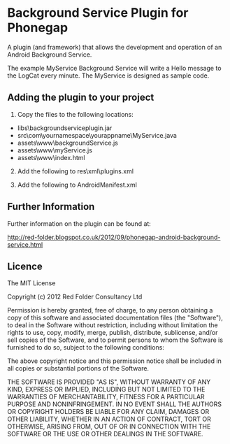 # Background Service Plugin for Phonegap #

A plugin (and framework) that allows the development and operation of an Android Background Service.

The example MyService Background Service will write a Hello message to the LogCat every minute.  The MyService is designed as sample code.

## Adding the plugin to your project ##

1. Copy the files to the following locations:

* libs\backgroundserviceplugin.jar
* src\com\yournamespace\yourappname\MyService.java
* assets\www\backgroundService.js
* assets\www\myService.js
* assets\www\index.html

2. Add the following to res\xml\plugins.xml
<plugin name="BackgroundServicePlugin" value="com.red_folder.phonegap.plugin.backgroundservice.BackgroundServicePlugin"/>

3. Add the following to AndroidManifest.xml
<uses-permission android:name="android.permission.RECEIVE_BOOT_COMPLETED" /> 

<!-- To be added within Application nde -->
<service android:name="com.yournamespace.yourappname.MyService">
 <intent-filter>         
  <action android:name="com.yournamespace.yourappname.MyService"/> 
 </intent-filter>     
</service>

<receiver android:name="com.red_folder.phonegap.plugin.backgroundservice.BootReceiver">   
 <intent-filter>     
  <action android:name="android.intent.action.BOOT_COMPLETED">     
  </action>   
 </intent-filter> 
</receiver>

## Further Information ##

Further information on the plugin can be found at:

http://red-folder.blogspot.co.uk/2012/09/phonegap-android-background-service.html

## Licence ##

The MIT License

Copyright (c) 2012 Red Folder Consultancy Ltd

Permission is hereby granted, free of charge, to any person obtaining a copy of this software and associated documentation files (the "Software"), to deal in the Software without restriction, including without limitation the rights to use, copy, modify, merge, publish, distribute, sublicense, and/or sell copies of the Software, and to permit persons to whom the Software is furnished to do so, subject to the following conditions:

The above copyright notice and this permission notice shall be included in all copies or substantial portions of the Software.

THE SOFTWARE IS PROVIDED "AS IS", WITHOUT WARRANTY OF ANY KIND, EXPRESS OR IMPLIED, INCLUDING BUT NOT LIMITED TO THE WARRANTIES OF MERCHANTABILITY, FITNESS FOR A PARTICULAR PURPOSE AND NONINFRINGEMENT. IN NO EVENT SHALL THE AUTHORS OR COPYRIGHT HOLDERS BE LIABLE FOR ANY CLAIM, DAMAGES OR OTHER LIABILITY, WHETHER IN AN ACTION OF CONTRACT, TORT OR OTHERWISE, ARISING FROM, OUT OF OR IN CONNECTION WITH THE SOFTWARE OR THE USE OR OTHER DEALINGS IN THE SOFTWARE.
